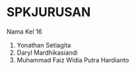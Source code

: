 # SPKJURUSAN
Nama Kel 16
1. Yonathan Setiagita
2. Daryl Mardhikasiandi
3. Muhammad Faiz Widia Putra Hardianto
